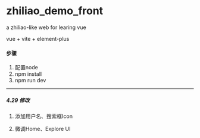 # zhiliao_demo_front
a zhiliao-like web for learing vue



vue + vite + element-plus

#### 步骤

1. 配置node
2. npm install
3. npm run dev



------

##### 4.29 修改

1. 添加用户名、搜索框Icon

2. 微调Home、Explore UI
